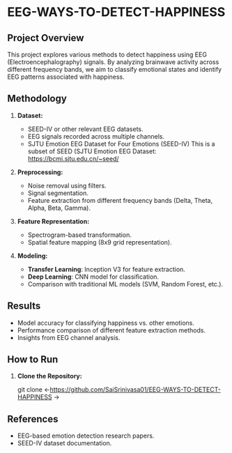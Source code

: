  # EEG-WAYS-TO-DETECT-HAPPINESS

##  Project Overview
This project explores various methods to detect happiness using EEG (Electroencephalography) signals. By analyzing brainwave activity across different frequency bands, we aim to classify emotional states and identify EEG patterns associated with happiness.

##  Methodology
1. **Dataset:**
   - SEED-IV or other relevant EEG datasets.
   - EEG signals recorded across multiple channels.
   - SJTU Emotion EEG Dataset for Four Emotions (SEED-IV) This is a subset of SEED (SJTU Emotion EEG Dataset: https://bcmi.sjtu.edu.cn/~seed/

2. **Preprocessing:**
   - Noise removal using filters.
   - Signal segmentation.
   - Feature extraction from different frequency bands (Delta, Theta, Alpha, Beta, Gamma).

3. **Feature Representation:**
   - Spectrogram-based transformation.
   - Spatial feature mapping (8x9 grid representation).

4. **Modeling:**
   - **Transfer Learning**: Inception V3 for feature extraction.
   - **Deep Learning**: CNN model for classification.
   - Comparison with traditional ML models (SVM, Random Forest, etc.).

## Results
- Model accuracy for classifying happiness vs. other emotions.
- Performance comparison of different feature extraction methods.
- Insights from EEG channel analysis.

##  How to Run
1. **Clone the Repository:**
   
   git clone <-https://github.com/SaiSrinivasa01/EEG-WAYS-TO-DETECT-HAPPINESS ->

##  References
- EEG-based emotion detection research papers.
- SEED-IV dataset documentation.


